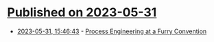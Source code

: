 # [Published on 2023-05-31](index.md)

* [2023-05-31, 15:46:43](https://lobste.rs/s/dcnysk/process_engineering_at_furry_convention) - [Process Engineering at a Furry Convention](https://cendyne.dev/posts/2023-04-16-process-engineering-at-a-furry-convention.html)
